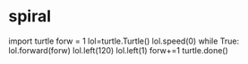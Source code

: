 # spiral
import turtle
forw = 1
lol=turtle.Turtle()
lol.speed(0)
while True:
    lol.forward(forw)
    lol.left(120)
    lol.left(1)
    forw+=1
turtle.done()
